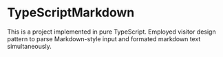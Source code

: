 # TypeScriptMarkdown
This is a project implemented in pure TypeScript. Employed visitor design pattern to parse Markdown-style input and formated markdown text simultaneously. 
